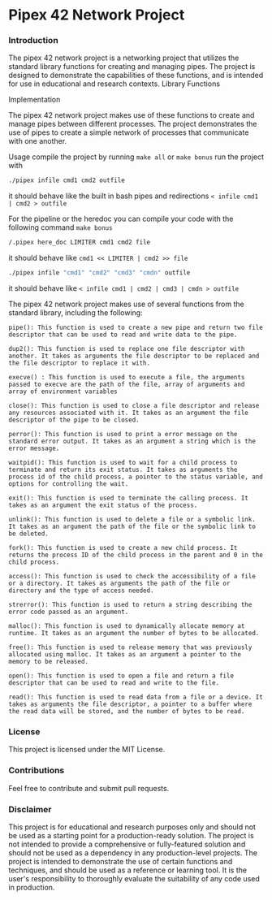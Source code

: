# Pipex 42 Network Project
### Introduction

The pipex 42 network project is a networking project that utilizes the standard library functions for creating and managing pipes. The project is designed to demonstrate the capabilities of these functions, and is intended for use in educational and research contexts.
Library Functions


Implementation

The pipex 42 network project makes use of these functions to create and manage pipes between different processes. The project demonstrates the use of pipes to create a simple network of processes that communicate with one another.

Usage
compile the project by running `make all` or `make bonus`
run the project with 
```bash
./pipex infile cmd1 cmd2 outfile
```
it should behave like the built in bash pipes and redirections `< infile cmd1 | cmd2 > outfile`

For the pipeline or the heredoc you can compile your code with the following command `make bonus`
```bash
/.pipex here_doc LIMITER cmd1 cmd2 file
```
it should behave like `cmd1 << LIMITER | cmd2 >> file`
```bash
./pipex infile "cmd1" "cmd2" "cmd3" "cmdn" outfile
```
it should behave like `< infile cmd1 | cmd2 | cmd3 | cmdn > outfile`

The pipex 42 network project makes use of several functions from the standard library, including the following:

    pipe(): This function is used to create a new pipe and return two file descriptor that can be used to read and write data to the pipe.

    dup2(): This function is used to replace one file descriptor with another. It takes as arguments the file descriptor to be replaced and the file descriptor to replace it with.

    execve() : This function is used to execute a file, the arguments passed to execve are the path of the file, array of arguments and array of environment variables

    close(): This function is used to close a file descriptor and release any resources associated with it. It takes as an argument the file descriptor of the pipe to be closed.

    perror(): This function is used to print a error message on the standard error output. It takes as an argument a string which is the error message.

    waitpid(): This function is used to wait for a child process to terminate and return its exit status. It takes as arguments the process id of the child process, a pointer to the status variable, and options for controlling the wait.

    exit(): This function is used to terminate the calling process. It takes as an argument the exit status of the process.

    unlink(): This function is used to delete a file or a symbolic link. It takes as an argument the path of the file or the symbolic link to be deleted.

    fork(): This function is used to create a new child process. It returns the process ID of the child process in the parent and 0 in the child process.
    
    access(): This function is used to check the accessibility of a file or a directory. It takes as arguments the path of the file or directory and the type of access needed.
    
    strerror(): This function is used to return a string describing the error code passed as an argument.
    
    malloc(): This function is used to dynamically allocate memory at runtime. It takes as an argument the number of bytes to be allocated.
    
    free(): This function is used to release memory that was previously allocated using malloc. It takes as an argument a pointer to the memory to be released.

    open(): This function is used to open a file and return a file descriptor that can be used to read and write to the file.

    read(): This function is used to read data from a file or a device. It takes as arguments the file descriptor, a pointer to a buffer where the read data will be stored, and the number of bytes to be read.


### License

This project is licensed under the MIT License.

### Contributions

Feel free to contribute and submit pull requests.

### Disclaimer
This project is for educational and research purposes only and should not be used as a starting point for a production-ready solution. The project is not intended to provide a comprehensive or fully-featured solution and should not be used as a dependency in any production-level projects. The project is intended to demonstrate the use of certain functions and techniques, and should be used as a reference or learning tool. It is the user's responsibility to thoroughly evaluate the suitability of any code used in production.
